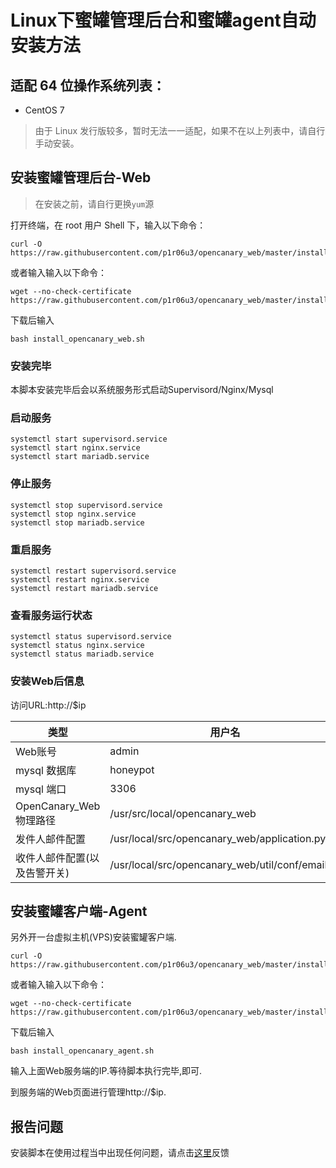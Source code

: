 # Linux下蜜罐管理后台和蜜罐agent自动安装方法

## 适配 64 位操作系统列表：
* CentOS 7
> 由于 Linux 发行版较多，暂时无法一一适配，如果不在以上列表中，请自行手动安装。

## 安装蜜罐管理后台-Web

> 在安装之前，请自行更换`yum`源

打开终端，在 root 用户 Shell 下，输入以下命令：

```
curl -O https://raw.githubusercontent.com/p1r06u3/opencanary_web/master/install/install_opencanary_web.sh
```
或者输入输入以下命令：
```
wget --no-check-certificate https://raw.githubusercontent.com/p1r06u3/opencanary_web/master/install/install_opencanary_web.sh
```
下载后输入
```
bash install_opencanary_web.sh
```
### 安装完毕

本脚本安装完毕后会以系统服务形式启动Supervisord/Nginx/Mysql
### 启动服务

```
systemctl start supervisord.service
systemctl start nginx.service
systemctl start mariadb.service
```

### 停止服务

```
systemctl stop supervisord.service
systemctl stop nginx.service
systemctl stop mariadb.service
```

### 重启服务

```
systemctl restart supervisord.service
systemctl restart nginx.service
systemctl restart mariadb.service
```

### 查看服务运行状态

```
systemctl status supervisord.service
systemctl status nginx.service
systemctl status mariadb.service
```

### 安装Web后信息
访问URL:http://$ip<br />

|类型 | 用户名 | 密码 |
|----- |----- |-----| 
| Web账号 | admin | admin |
| mysql 数据库 | honeypot | Weiho@2019 |
| mysql 端口 | 3306| - |
| OpenCanary_Web物理路径 | /usr/src/local/opencanary_web | - |
| 发件人邮件配置 | /usr/local/src/opencanary_web/application.py | - |
| 收件人邮件配置(以及告警开关)| /usr/local/src/opencanary_web/util/conf/email.ini | - |

## 安装蜜罐客户端-Agent
另外开一台虚拟主机(VPS)安装蜜罐客户端.

```
curl -O https://raw.githubusercontent.com/p1r06u3/opencanary_web/master/install/install_opencanary_agent.sh
```
或者输入输入以下命令：
```
wget --no-check-certificate https://raw.githubusercontent.com/p1r06u3/opencanary_web/master/install/install_opencanary_agent.sh
```
下载后输入
```
bash install_opencanary_agent.sh
```
输入上面Web服务端的IP.等待脚本执行完毕,即可.

到服务端的Web页面进行管理http://$ip.

## 报告问题

安装脚本在使用过程当中出现任何问题，请点击[这里](https://github.com/p1r06u3/opencanary_web/issues/new)反馈
